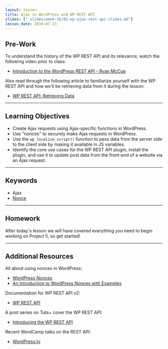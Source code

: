 ```yaml
---
layout: lesson
title: Ajax in WordPress and WP REST API
slides: ["_slides/week-16/01-wp-ajax-rest-api-slides.md"]
lesson_date: 2019-07-23
---
```


## Pre-Work

To understand the history of the WP REST API and its relevance, watch the following video prior to class:

- [Introduction to the WordPress REST API - Ryan McCue](https://youtu.be/tV4IuS_KnvU)

Also read through the following article to familiarize yourself with the WP REST API and how we'll be retrieving data from it during the lesson:

- [WP REST API: Retrieving Data](https://code.tutsplus.com/tutorials/wp-rest-api-retrieving-data--cms-24694)

---

## Learning Objectives

- Create Ajax requests using Ajax-specific functions in WordPress.
- Use "nonces" to securely make Ajax requests in WordPress.
- Use the `wp_localize_script()` function to pass data from the server side to the client side by making it available in JS variables.
- Identify the core use cases for the WP REST API plugin, install the plugin, and use it to update post data from the front-end of a website via an Ajax request.

---

## Keywords

- Ajax
- [Nonce](https://codex.wordpress.org/WordPress_Nonces)

---

## Homework

After today's lesson we will have covered everything you need to begin working on Project 5, so get started!

---

## Additional Resources

All about using nonces in WordPress:

- [WordPress Nonces](https://codex.wordpress.org/WordPress_Nonces)
- [An Introduction to WordPress Nonces with Examples](https://www.elegantthemes.com/blog/tips-tricks/an-introduction-to-wordpress-nonces-with-examples)

Documentation for WP REST API v2:

- [WP REST API](http://v2.wp-api.org/)

A post series on Tuts+ cover the WP REST API:

- [Introducing the WP REST API](https://code.tutsplus.com/series/introducing-the-wp-rest-api--cms-896)

Recent WordCamp talks on the REST API:

- [WordPress.tv](http://wordpress.tv/?s=rest+api)
